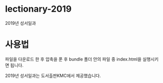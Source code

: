 # lectionary-2019
2019년 성서일과


# 사용법
파일을 다운로드 한 후 압축을 푼 후 bundle 폴더 안의 파일 중 index.html을 실행시키면 됩니다.


2019년 성서일과는 도서출판KMC에서 제공했습니다.

